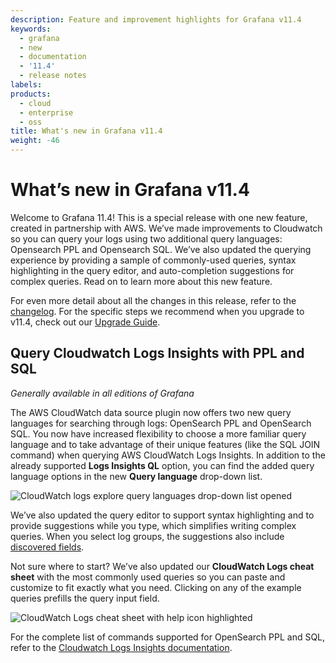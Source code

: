 ```yaml
---
description: Feature and improvement highlights for Grafana v11.4
keywords:
  - grafana
  - new
  - documentation
  - '11.4'
  - release notes
labels:
products:
  - cloud
  - enterprise
  - oss
title: What's new in Grafana v11.4
weight: -46
---
```


<!-- vale GoogleWe = NO -->
<!-- vale We = NO -->

# What’s new in Grafana v11.4

Welcome to Grafana 11.4! This is a special release with one new feature, created in partnership with AWS. We’ve made improvements to Cloudwatch so you can query your logs using two additional query languages: Opensearch PPL and Opensearch SQL. We’ve also updated the querying experience by providing a sample of commonly-used queries, syntax highlighting in the query editor, and auto-completion suggestions for complex queries. Read on to learn more about this new feature.

For even more detail about all the changes in this release, refer to the [changelog](https://github.com/grafana/grafana/blob/main/CHANGELOG.md). For the specific steps we recommend when you upgrade to v11.4, check out our [Upgrade Guide](https://grafana.com/docs/grafana/<GRAFANA_VERSION>/upgrade-guide/upgrade-v11.4/).

## Query Cloudwatch Logs Insights with PPL and SQL

<!-- Ida Štambuk, Zoe Chou -->

_Generally available in all editions of Grafana_

The AWS CloudWatch data source plugin now offers two new query languages for searching through logs: OpenSearch PPL and OpenSearch SQL. You now have increased flexibility to choose a more familiar query language and to take advantage of their unique features (like the SQL JOIN command) when querying AWS CloudWatch Logs Insights. In addition to the already supported **Logs Insights QL** option, you can find the added query language options in the new **Query language** drop-down list.

![CloudWatch logs explore query languages drop-down list opened](/media/docs/grafana/data-sources/screenshot-awscw-query-languages-v11.4.png)

We’ve also updated the query editor to support syntax highlighting and to provide suggestions while you type, which simplifies writing complex queries. When you select log groups, the suggestions also include [discovered fields](https://docs.aws.amazon.com/AmazonCloudWatch/latest/logs/CWL_AnalyzeLogData-discoverable-fields.html).

Not sure where to start? We’ve also updated our **CloudWatch Logs cheat sheet** with the most commonly used queries so you can paste and customize to fit exactly what you need. Clicking on any of the example queries prefills the query input field.

![CloudWatch Logs cheat sheet with help icon highlighted](/media/docs/grafana/data-sources/screenshot-cwl-cheat-sheet-v11.4.png)

For the complete list of commands supported for OpenSearch PPL and SQL, refer to the [Cloudwatch Logs Insights documentation](https://docs.aws.amazon.com/AmazonCloudWatch/latest/logs/CWL_AnalyzeLogData_Languages.html).

<!-- video here -->
